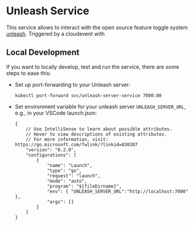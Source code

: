 # Unleash Service

This service allows to interact with the open source feature toggle system [unleash](https://github.com/unleash). 
Triggered by a cloudevent with 

## Local Development

If you want to locally develop, test and run the service, there are some steps to ease this:

- Set up port-forwarding to your Unleash server:

    ```
    kubectl port-forward svc/unleash-server-service 7000:80 
    ```

- Set environment variable for your unleash server `UNLEASH_SERVER_URL`, e.g., in your VSCode launch.json: 
    ```
    {
        // Use IntelliSense to learn about possible attributes.
        // Hover to view descriptions of existing attributes.
        // For more information, visit: https://go.microsoft.com/fwlink/?linkid=830387
        "version": "0.2.0",
        "configurations": [
            {
                "name": "Launch",
                "type": "go",
                "request": "launch",
                "mode": "auto",
                "program": "${fileDirname}",
                "env": { "UNLEASH_SERVER_URL":"http://localhost:7000" },
                "args": []
            }
        ]
    }
    ```

